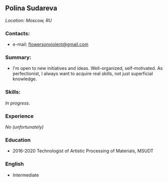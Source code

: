 ## Polina Sudareva
*Location: Moscow, RU*

### Contacts:
* e-mail: flowersonviolent@gmail.com

### Summary:
* I'm open to new initiatives and ideas. Well-organized, self-motivated. As perfectionist, I always want to acquire real skills, not just superficial knowledge.

### Skills:
*In progress.*

### Experience
*No (unfortunately)*

### Education
* 2016-2020 Technologist of Artistic Processing of Materials, MSUDT

### English
* Intermediate
